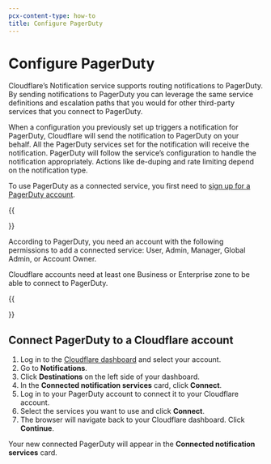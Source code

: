 ```yaml
---
pcx-content-type: how-to
title: Configure PagerDuty
---
```


# Configure PagerDuty

Cloudflare’s Notification service supports routing notifications to PagerDuty. By sending notifications to PagerDuty you can leverage the same service definitions and escalation paths that you would for other third-party services that you connect to PagerDuty.

When a configuration you previously set up triggers a notification for PagerDuty, Cloudflare will send the notification to PagerDuty on your behalf. All the PagerDuty services set for the notification will receive the notification. PagerDuty will follow the service’s configuration to handle the notification appropriately. Actions like de-duping and rate limiting depend on the notification type.

To use PagerDuty as a connected service, you first need to [sign up for a PagerDuty account](https://www.pagerduty.com/sign-up/).

{{<Aside type="note">}}

According to PagerDuty, you need an account with the following permissions to add a connected service: User, Admin, Manager, Global Admin, or Account Owner.

Cloudflare accounts need at least one Business or Enterprise zone to be able to connect to PagerDuty.

{{</Aside>}}

## Connect PagerDuty to a Cloudflare account

1.  Log in to the [Cloudflare dashboard](https://dash.cloudflare.com/login) and select your account.
2.  Go to **Notifications**.
3.  Click **Destinations** on the left side of your dashboard.
4.  In the **Connected notification services** card, click **Connect**.
5.  Log in to your PagerDuty account to connect it to your Cloudflare account.
6.  Select the services you want to use and click **Connect**.
7.  The browser will navigate back to your Cloudflare dashboard. Click **Continue**.

Your new connected PagerDuty will appear in the **Connected notification services** card.
